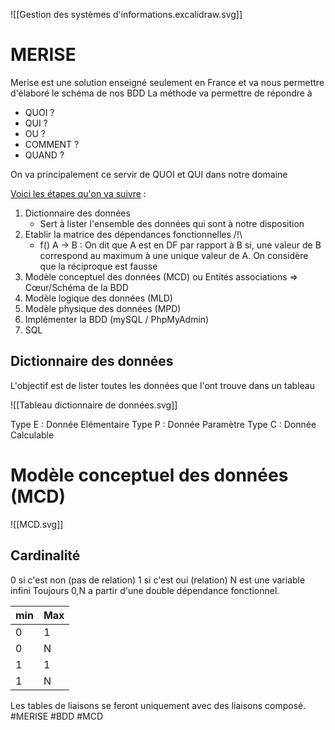 ![[Gestion des systèmes d'informations.excalidraw.svg]]

# MERISE

Merise est une solution enseigné seulement en France et va nous permettre d'élaboré le schéma de nos BDD
La méthode va permettre de répondre à 
- QUOI ?
- QUI ?
- OU ?
- COMMENT ?
- QUAND ?

On va principalement ce servir de QUOI et QUI dans notre domaine

<u>Voici les étapes qu'on va suivre</u> :
1. Dictionnaire des données
	- Sert à lister l'ensemble des données qui sont à notre disposition
2. Etablir la matrice des dépendances fonctionnelles /!\
	- f() A -> B : On dit que A est en DF par rapport à B si, une valeur de B correspond au maximum à une unique valeur de A. On considère que la réciproque est fausse
3. Modèle conceptuel des données (MCD) ou Entités associations => Cœur/Schéma de la BDD
4. Modèle logique des données (MLD)
5. Modèle physique des données (MPD)
6. Implémenter la BDD (mySQL / PhpMyAdmin)
7. SQL

## Dictionnaire des données
L'objectif est de lister toutes les données que l'ont trouve dans un tableau

![[Tableau dictionnaire de données.svg]]

Type E : Donnée Elémentaire
Type P : Donnée Paramètre
Type C : Donnée Calculable

# Modèle conceptuel des données (MCD)

![[MCD.svg]]
## Cardinalité

0 si c'est non (pas de relation)
1 si c'est oui (relation)
N est une variable infini
Toujours 0,N a partir d'une double dépendance fonctionnel.

| min | Max |
| --- | --- |
| 0   | 1   |
| 0   | N   |
| 1   | 1   |
| 1   | N   |
Les tables de liaisons se feront uniquement avec des liaisons composé.
#MERISE #BDD #MCD

